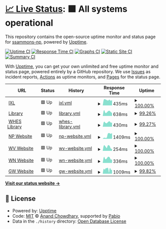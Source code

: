 # [📈 Live Status](https://ssammons-np.github.io/gtg-uptime): <!--live status--> **🟩 All systems operational**

This repository contains the open-source uptime monitor and status page for [ssammons-np](https://ssammons-np.github.io/gtg-uptime), powered by [Upptime](https://github.com/upptime/upptime).

[![Uptime CI](https://github.com/ssammons-np/gtg-uptime/workflows/Uptime%20CI/badge.svg)](https://github.com/ssammons-np/gtg-uptime/actions?query=workflow%3A%22Uptime+CI%22)
[![Response Time CI](https://github.com/ssammons-np/gtg-uptime/workflows/Response%20Time%20CI/badge.svg)](https://github.com/ssammons-np/gtg-uptime/actions?query=workflow%3A%22Response+Time+CI%22)
[![Graphs CI](https://github.com/ssammons-np/gtg-uptime/workflows/Graphs%20CI/badge.svg)](https://github.com/ssammons-np/gtg-uptime/actions?query=workflow%3A%22Graphs+CI%22)
[![Static Site CI](https://github.com/ssammons-np/gtg-uptime/workflows/Static%20Site%20CI/badge.svg)](https://github.com/ssammons-np/gtg-uptime/actions?query=workflow%3A%22Static+Site+CI%22)
[![Summary CI](https://github.com/ssammons-np/gtg-uptime/workflows/Summary%20CI/badge.svg)](https://github.com/ssammons-np/gtg-uptime/actions?query=workflow%3A%22Summary+CI%22)

With [Upptime](https://upptime.js.org), you can get your own unlimited and free uptime monitor and status page, powered entirely by a GitHub repository. We use [Issues](https://github.com/ssammons-np/gtg-uptime/issues) as incident reports, [Actions](https://github.com/ssammons-np/gtg-uptime/actions) as uptime monitors, and [Pages](https://ssammons-np.github.io/gtg-uptime) for the status page.

<!--start: status pages-->
<!-- This summary is generated by Upptime (https://github.com/upptime/upptime) -->
<!-- Do not edit this manually, your changes will be overwritten -->
<!-- prettier-ignore -->
| URL | Status | History | Response Time | Uptime |
| --- | ------ | ------- | ------------- | ------ |
| <img alt="" src="https://icons.duckduckgo.com/ip3/www.ixl.com.ico" height="13"> [IXL](https://www.ixl.com/signin/gatewaygroup) | 🟩 Up | [ixl.yml](https://github.com/ssammons-np/gtg-uptime/commits/HEAD/history/ixl.yml) | <details><summary><img alt="Response time graph" src="./graphs/ixl/response-time-week.png" height="20"> 435ms</summary><br><a href="https://ssammons-np.github.io/gtg-uptime/history/ixl"><img alt="Response time 435" src="https://img.shields.io/endpoint?url=https%3A%2F%2Fraw.githubusercontent.com%2Fssammons-np%2Fgtg-uptime%2FHEAD%2Fapi%2Fixl%2Fresponse-time.json"></a><br><a href="https://ssammons-np.github.io/gtg-uptime/history/ixl"><img alt="24-hour response time 423" src="https://img.shields.io/endpoint?url=https%3A%2F%2Fraw.githubusercontent.com%2Fssammons-np%2Fgtg-uptime%2FHEAD%2Fapi%2Fixl%2Fresponse-time-day.json"></a><br><a href="https://ssammons-np.github.io/gtg-uptime/history/ixl"><img alt="7-day response time 435" src="https://img.shields.io/endpoint?url=https%3A%2F%2Fraw.githubusercontent.com%2Fssammons-np%2Fgtg-uptime%2FHEAD%2Fapi%2Fixl%2Fresponse-time-week.json"></a><br><a href="https://ssammons-np.github.io/gtg-uptime/history/ixl"><img alt="30-day response time 412" src="https://img.shields.io/endpoint?url=https%3A%2F%2Fraw.githubusercontent.com%2Fssammons-np%2Fgtg-uptime%2FHEAD%2Fapi%2Fixl%2Fresponse-time-month.json"></a><br><a href="https://ssammons-np.github.io/gtg-uptime/history/ixl"><img alt="1-year response time 435" src="https://img.shields.io/endpoint?url=https%3A%2F%2Fraw.githubusercontent.com%2Fssammons-np%2Fgtg-uptime%2FHEAD%2Fapi%2Fixl%2Fresponse-time-year.json"></a></details> | <details><summary><a href="https://ssammons-np.github.io/gtg-uptime/history/ixl">100.00%</a></summary><a href="https://ssammons-np.github.io/gtg-uptime/history/ixl"><img alt="All-time uptime 99.98%" src="https://img.shields.io/endpoint?url=https%3A%2F%2Fraw.githubusercontent.com%2Fssammons-np%2Fgtg-uptime%2FHEAD%2Fapi%2Fixl%2Fuptime.json"></a><br><a href="https://ssammons-np.github.io/gtg-uptime/history/ixl"><img alt="24-hour uptime 100.00%" src="https://img.shields.io/endpoint?url=https%3A%2F%2Fraw.githubusercontent.com%2Fssammons-np%2Fgtg-uptime%2FHEAD%2Fapi%2Fixl%2Fuptime-day.json"></a><br><a href="https://ssammons-np.github.io/gtg-uptime/history/ixl"><img alt="7-day uptime 100.00%" src="https://img.shields.io/endpoint?url=https%3A%2F%2Fraw.githubusercontent.com%2Fssammons-np%2Fgtg-uptime%2FHEAD%2Fapi%2Fixl%2Fuptime-week.json"></a><br><a href="https://ssammons-np.github.io/gtg-uptime/history/ixl"><img alt="30-day uptime 100.00%" src="https://img.shields.io/endpoint?url=https%3A%2F%2Fraw.githubusercontent.com%2Fssammons-np%2Fgtg-uptime%2FHEAD%2Fapi%2Fixl%2Fuptime-month.json"></a><br><a href="https://ssammons-np.github.io/gtg-uptime/history/ixl"><img alt="1-year uptime 99.98%" src="https://img.shields.io/endpoint?url=https%3A%2F%2Fraw.githubusercontent.com%2Fssammons-np%2Fgtg-uptime%2FHEAD%2Fapi%2Fixl%2Fuptime-year.json"></a></details>
| <img alt="" src="https://icons.duckduckgo.com/ip3/library.npelem.com.ico" height="13"> [Library](http://library.npelem.com) | 🟩 Up | [library.yml](https://github.com/ssammons-np/gtg-uptime/commits/HEAD/history/library.yml) | <details><summary><img alt="Response time graph" src="./graphs/library/response-time-week.png" height="20"> 638ms</summary><br><a href="https://ssammons-np.github.io/gtg-uptime/history/library"><img alt="Response time 526" src="https://img.shields.io/endpoint?url=https%3A%2F%2Fraw.githubusercontent.com%2Fssammons-np%2Fgtg-uptime%2FHEAD%2Fapi%2Flibrary%2Fresponse-time.json"></a><br><a href="https://ssammons-np.github.io/gtg-uptime/history/library"><img alt="24-hour response time 704" src="https://img.shields.io/endpoint?url=https%3A%2F%2Fraw.githubusercontent.com%2Fssammons-np%2Fgtg-uptime%2FHEAD%2Fapi%2Flibrary%2Fresponse-time-day.json"></a><br><a href="https://ssammons-np.github.io/gtg-uptime/history/library"><img alt="7-day response time 638" src="https://img.shields.io/endpoint?url=https%3A%2F%2Fraw.githubusercontent.com%2Fssammons-np%2Fgtg-uptime%2FHEAD%2Fapi%2Flibrary%2Fresponse-time-week.json"></a><br><a href="https://ssammons-np.github.io/gtg-uptime/history/library"><img alt="30-day response time 570" src="https://img.shields.io/endpoint?url=https%3A%2F%2Fraw.githubusercontent.com%2Fssammons-np%2Fgtg-uptime%2FHEAD%2Fapi%2Flibrary%2Fresponse-time-month.json"></a><br><a href="https://ssammons-np.github.io/gtg-uptime/history/library"><img alt="1-year response time 526" src="https://img.shields.io/endpoint?url=https%3A%2F%2Fraw.githubusercontent.com%2Fssammons-np%2Fgtg-uptime%2FHEAD%2Fapi%2Flibrary%2Fresponse-time-year.json"></a></details> | <details><summary><a href="https://ssammons-np.github.io/gtg-uptime/history/library">99.26%</a></summary><a href="https://ssammons-np.github.io/gtg-uptime/history/library"><img alt="All-time uptime 93.78%" src="https://img.shields.io/endpoint?url=https%3A%2F%2Fraw.githubusercontent.com%2Fssammons-np%2Fgtg-uptime%2FHEAD%2Fapi%2Flibrary%2Fuptime.json"></a><br><a href="https://ssammons-np.github.io/gtg-uptime/history/library"><img alt="24-hour uptime 94.85%" src="https://img.shields.io/endpoint?url=https%3A%2F%2Fraw.githubusercontent.com%2Fssammons-np%2Fgtg-uptime%2FHEAD%2Fapi%2Flibrary%2Fuptime-day.json"></a><br><a href="https://ssammons-np.github.io/gtg-uptime/history/library"><img alt="7-day uptime 99.26%" src="https://img.shields.io/endpoint?url=https%3A%2F%2Fraw.githubusercontent.com%2Fssammons-np%2Fgtg-uptime%2FHEAD%2Fapi%2Flibrary%2Fuptime-week.json"></a><br><a href="https://ssammons-np.github.io/gtg-uptime/history/library"><img alt="30-day uptime 90.17%" src="https://img.shields.io/endpoint?url=https%3A%2F%2Fraw.githubusercontent.com%2Fssammons-np%2Fgtg-uptime%2FHEAD%2Fapi%2Flibrary%2Fuptime-month.json"></a><br><a href="https://ssammons-np.github.io/gtg-uptime/history/library"><img alt="1-year uptime 93.78%" src="https://img.shields.io/endpoint?url=https%3A%2F%2Fraw.githubusercontent.com%2Fssammons-np%2Fgtg-uptime%2FHEAD%2Fapi%2Flibrary%2Fuptime-year.json"></a></details>
| <img alt="" src="https://icons.duckduckgo.com/ip3/whes.npelem.com.ico" height="13"> [WHES Library](http://whes.npelem.com) | 🟩 Up | [whes-library.yml](https://github.com/ssammons-np/gtg-uptime/commits/HEAD/history/whes-library.yml) | <details><summary><img alt="Response time graph" src="./graphs/whes-library/response-time-week.png" height="20"> 430ms</summary><br><a href="https://ssammons-np.github.io/gtg-uptime/history/whes-library"><img alt="Response time 434" src="https://img.shields.io/endpoint?url=https%3A%2F%2Fraw.githubusercontent.com%2Fssammons-np%2Fgtg-uptime%2FHEAD%2Fapi%2Fwhes-library%2Fresponse-time.json"></a><br><a href="https://ssammons-np.github.io/gtg-uptime/history/whes-library"><img alt="24-hour response time 436" src="https://img.shields.io/endpoint?url=https%3A%2F%2Fraw.githubusercontent.com%2Fssammons-np%2Fgtg-uptime%2FHEAD%2Fapi%2Fwhes-library%2Fresponse-time-day.json"></a><br><a href="https://ssammons-np.github.io/gtg-uptime/history/whes-library"><img alt="7-day response time 430" src="https://img.shields.io/endpoint?url=https%3A%2F%2Fraw.githubusercontent.com%2Fssammons-np%2Fgtg-uptime%2FHEAD%2Fapi%2Fwhes-library%2Fresponse-time-week.json"></a><br><a href="https://ssammons-np.github.io/gtg-uptime/history/whes-library"><img alt="30-day response time 465" src="https://img.shields.io/endpoint?url=https%3A%2F%2Fraw.githubusercontent.com%2Fssammons-np%2Fgtg-uptime%2FHEAD%2Fapi%2Fwhes-library%2Fresponse-time-month.json"></a><br><a href="https://ssammons-np.github.io/gtg-uptime/history/whes-library"><img alt="1-year response time 434" src="https://img.shields.io/endpoint?url=https%3A%2F%2Fraw.githubusercontent.com%2Fssammons-np%2Fgtg-uptime%2FHEAD%2Fapi%2Fwhes-library%2Fresponse-time-year.json"></a></details> | <details><summary><a href="https://ssammons-np.github.io/gtg-uptime/history/whes-library">99.27%</a></summary><a href="https://ssammons-np.github.io/gtg-uptime/history/whes-library"><img alt="All-time uptime 93.88%" src="https://img.shields.io/endpoint?url=https%3A%2F%2Fraw.githubusercontent.com%2Fssammons-np%2Fgtg-uptime%2FHEAD%2Fapi%2Fwhes-library%2Fuptime.json"></a><br><a href="https://ssammons-np.github.io/gtg-uptime/history/whes-library"><img alt="24-hour uptime 94.89%" src="https://img.shields.io/endpoint?url=https%3A%2F%2Fraw.githubusercontent.com%2Fssammons-np%2Fgtg-uptime%2FHEAD%2Fapi%2Fwhes-library%2Fuptime-day.json"></a><br><a href="https://ssammons-np.github.io/gtg-uptime/history/whes-library"><img alt="7-day uptime 99.27%" src="https://img.shields.io/endpoint?url=https%3A%2F%2Fraw.githubusercontent.com%2Fssammons-np%2Fgtg-uptime%2FHEAD%2Fapi%2Fwhes-library%2Fuptime-week.json"></a><br><a href="https://ssammons-np.github.io/gtg-uptime/history/whes-library"><img alt="30-day uptime 90.17%" src="https://img.shields.io/endpoint?url=https%3A%2F%2Fraw.githubusercontent.com%2Fssammons-np%2Fgtg-uptime%2FHEAD%2Fapi%2Fwhes-library%2Fuptime-month.json"></a><br><a href="https://ssammons-np.github.io/gtg-uptime/history/whes-library"><img alt="1-year uptime 93.88%" src="https://img.shields.io/endpoint?url=https%3A%2F%2Fraw.githubusercontent.com%2Fssammons-np%2Fgtg-uptime%2FHEAD%2Fapi%2Fwhes-library%2Fuptime-year.json"></a></details>
| <img alt="" src="https://icons.duckduckgo.com/ip3/www.npelem.com.ico" height="13"> [NP Website](https://www.npelem.com) | 🟩 Up | [np-website.yml](https://github.com/ssammons-np/gtg-uptime/commits/HEAD/history/np-website.yml) | <details><summary><img alt="Response time graph" src="./graphs/np-website/response-time-week.png" height="20"> 1409ms</summary><br><a href="https://ssammons-np.github.io/gtg-uptime/history/np-website"><img alt="Response time 1230" src="https://img.shields.io/endpoint?url=https%3A%2F%2Fraw.githubusercontent.com%2Fssammons-np%2Fgtg-uptime%2FHEAD%2Fapi%2Fnp-website%2Fresponse-time.json"></a><br><a href="https://ssammons-np.github.io/gtg-uptime/history/np-website"><img alt="24-hour response time 2287" src="https://img.shields.io/endpoint?url=https%3A%2F%2Fraw.githubusercontent.com%2Fssammons-np%2Fgtg-uptime%2FHEAD%2Fapi%2Fnp-website%2Fresponse-time-day.json"></a><br><a href="https://ssammons-np.github.io/gtg-uptime/history/np-website"><img alt="7-day response time 1409" src="https://img.shields.io/endpoint?url=https%3A%2F%2Fraw.githubusercontent.com%2Fssammons-np%2Fgtg-uptime%2FHEAD%2Fapi%2Fnp-website%2Fresponse-time-week.json"></a><br><a href="https://ssammons-np.github.io/gtg-uptime/history/np-website"><img alt="30-day response time 1408" src="https://img.shields.io/endpoint?url=https%3A%2F%2Fraw.githubusercontent.com%2Fssammons-np%2Fgtg-uptime%2FHEAD%2Fapi%2Fnp-website%2Fresponse-time-month.json"></a><br><a href="https://ssammons-np.github.io/gtg-uptime/history/np-website"><img alt="1-year response time 1230" src="https://img.shields.io/endpoint?url=https%3A%2F%2Fraw.githubusercontent.com%2Fssammons-np%2Fgtg-uptime%2FHEAD%2Fapi%2Fnp-website%2Fresponse-time-year.json"></a></details> | <details><summary><a href="https://ssammons-np.github.io/gtg-uptime/history/np-website">100.00%</a></summary><a href="https://ssammons-np.github.io/gtg-uptime/history/np-website"><img alt="All-time uptime 100.00%" src="https://img.shields.io/endpoint?url=https%3A%2F%2Fraw.githubusercontent.com%2Fssammons-np%2Fgtg-uptime%2FHEAD%2Fapi%2Fnp-website%2Fuptime.json"></a><br><a href="https://ssammons-np.github.io/gtg-uptime/history/np-website"><img alt="24-hour uptime 100.00%" src="https://img.shields.io/endpoint?url=https%3A%2F%2Fraw.githubusercontent.com%2Fssammons-np%2Fgtg-uptime%2FHEAD%2Fapi%2Fnp-website%2Fuptime-day.json"></a><br><a href="https://ssammons-np.github.io/gtg-uptime/history/np-website"><img alt="7-day uptime 100.00%" src="https://img.shields.io/endpoint?url=https%3A%2F%2Fraw.githubusercontent.com%2Fssammons-np%2Fgtg-uptime%2FHEAD%2Fapi%2Fnp-website%2Fuptime-week.json"></a><br><a href="https://ssammons-np.github.io/gtg-uptime/history/np-website"><img alt="30-day uptime 100.00%" src="https://img.shields.io/endpoint?url=https%3A%2F%2Fraw.githubusercontent.com%2Fssammons-np%2Fgtg-uptime%2FHEAD%2Fapi%2Fnp-website%2Fuptime-month.json"></a><br><a href="https://ssammons-np.github.io/gtg-uptime/history/np-website"><img alt="1-year uptime 100.00%" src="https://img.shields.io/endpoint?url=https%3A%2F%2Fraw.githubusercontent.com%2Fssammons-np%2Fgtg-uptime%2FHEAD%2Fapi%2Fnp-website%2Fuptime-year.json"></a></details>
| <img alt="" src="https://icons.duckduckgo.com/ip3/www.westvillesd.com.ico" height="13"> [WV Website](https://www.westvillesd.com) | 🟩 Up | [wv-website.yml](https://github.com/ssammons-np/gtg-uptime/commits/HEAD/history/wv-website.yml) | <details><summary><img alt="Response time graph" src="./graphs/wv-website/response-time-week.png" height="20"> 254ms</summary><br><a href="https://ssammons-np.github.io/gtg-uptime/history/wv-website"><img alt="Response time 254" src="https://img.shields.io/endpoint?url=https%3A%2F%2Fraw.githubusercontent.com%2Fssammons-np%2Fgtg-uptime%2FHEAD%2Fapi%2Fwv-website%2Fresponse-time.json"></a><br><a href="https://ssammons-np.github.io/gtg-uptime/history/wv-website"><img alt="24-hour response time 114" src="https://img.shields.io/endpoint?url=https%3A%2F%2Fraw.githubusercontent.com%2Fssammons-np%2Fgtg-uptime%2FHEAD%2Fapi%2Fwv-website%2Fresponse-time-day.json"></a><br><a href="https://ssammons-np.github.io/gtg-uptime/history/wv-website"><img alt="7-day response time 254" src="https://img.shields.io/endpoint?url=https%3A%2F%2Fraw.githubusercontent.com%2Fssammons-np%2Fgtg-uptime%2FHEAD%2Fapi%2Fwv-website%2Fresponse-time-week.json"></a><br><a href="https://ssammons-np.github.io/gtg-uptime/history/wv-website"><img alt="30-day response time 250" src="https://img.shields.io/endpoint?url=https%3A%2F%2Fraw.githubusercontent.com%2Fssammons-np%2Fgtg-uptime%2FHEAD%2Fapi%2Fwv-website%2Fresponse-time-month.json"></a><br><a href="https://ssammons-np.github.io/gtg-uptime/history/wv-website"><img alt="1-year response time 254" src="https://img.shields.io/endpoint?url=https%3A%2F%2Fraw.githubusercontent.com%2Fssammons-np%2Fgtg-uptime%2FHEAD%2Fapi%2Fwv-website%2Fresponse-time-year.json"></a></details> | <details><summary><a href="https://ssammons-np.github.io/gtg-uptime/history/wv-website">100.00%</a></summary><a href="https://ssammons-np.github.io/gtg-uptime/history/wv-website"><img alt="All-time uptime 100.00%" src="https://img.shields.io/endpoint?url=https%3A%2F%2Fraw.githubusercontent.com%2Fssammons-np%2Fgtg-uptime%2FHEAD%2Fapi%2Fwv-website%2Fuptime.json"></a><br><a href="https://ssammons-np.github.io/gtg-uptime/history/wv-website"><img alt="24-hour uptime 100.00%" src="https://img.shields.io/endpoint?url=https%3A%2F%2Fraw.githubusercontent.com%2Fssammons-np%2Fgtg-uptime%2FHEAD%2Fapi%2Fwv-website%2Fuptime-day.json"></a><br><a href="https://ssammons-np.github.io/gtg-uptime/history/wv-website"><img alt="7-day uptime 100.00%" src="https://img.shields.io/endpoint?url=https%3A%2F%2Fraw.githubusercontent.com%2Fssammons-np%2Fgtg-uptime%2FHEAD%2Fapi%2Fwv-website%2Fuptime-week.json"></a><br><a href="https://ssammons-np.github.io/gtg-uptime/history/wv-website"><img alt="30-day uptime 100.00%" src="https://img.shields.io/endpoint?url=https%3A%2F%2Fraw.githubusercontent.com%2Fssammons-np%2Fgtg-uptime%2FHEAD%2Fapi%2Fwv-website%2Fuptime-month.json"></a><br><a href="https://ssammons-np.github.io/gtg-uptime/history/wv-website"><img alt="1-year uptime 100.00%" src="https://img.shields.io/endpoint?url=https%3A%2F%2Fraw.githubusercontent.com%2Fssammons-np%2Fgtg-uptime%2FHEAD%2Fapi%2Fwv-website%2Fuptime-year.json"></a></details>
| <img alt="" src="https://icons.duckduckgo.com/ip3/www.wenonahsd.org.ico" height="13"> [WN Website](https://www.wenonahsd.org) | 🟩 Up | [wn-website.yml](https://github.com/ssammons-np/gtg-uptime/commits/HEAD/history/wn-website.yml) | <details><summary><img alt="Response time graph" src="./graphs/wn-website/response-time-week.png" height="20"> 336ms</summary><br><a href="https://ssammons-np.github.io/gtg-uptime/history/wn-website"><img alt="Response time 339" src="https://img.shields.io/endpoint?url=https%3A%2F%2Fraw.githubusercontent.com%2Fssammons-np%2Fgtg-uptime%2FHEAD%2Fapi%2Fwn-website%2Fresponse-time.json"></a><br><a href="https://ssammons-np.github.io/gtg-uptime/history/wn-website"><img alt="24-hour response time 240" src="https://img.shields.io/endpoint?url=https%3A%2F%2Fraw.githubusercontent.com%2Fssammons-np%2Fgtg-uptime%2FHEAD%2Fapi%2Fwn-website%2Fresponse-time-day.json"></a><br><a href="https://ssammons-np.github.io/gtg-uptime/history/wn-website"><img alt="7-day response time 336" src="https://img.shields.io/endpoint?url=https%3A%2F%2Fraw.githubusercontent.com%2Fssammons-np%2Fgtg-uptime%2FHEAD%2Fapi%2Fwn-website%2Fresponse-time-week.json"></a><br><a href="https://ssammons-np.github.io/gtg-uptime/history/wn-website"><img alt="30-day response time 335" src="https://img.shields.io/endpoint?url=https%3A%2F%2Fraw.githubusercontent.com%2Fssammons-np%2Fgtg-uptime%2FHEAD%2Fapi%2Fwn-website%2Fresponse-time-month.json"></a><br><a href="https://ssammons-np.github.io/gtg-uptime/history/wn-website"><img alt="1-year response time 339" src="https://img.shields.io/endpoint?url=https%3A%2F%2Fraw.githubusercontent.com%2Fssammons-np%2Fgtg-uptime%2FHEAD%2Fapi%2Fwn-website%2Fresponse-time-year.json"></a></details> | <details><summary><a href="https://ssammons-np.github.io/gtg-uptime/history/wn-website">100.00%</a></summary><a href="https://ssammons-np.github.io/gtg-uptime/history/wn-website"><img alt="All-time uptime 99.53%" src="https://img.shields.io/endpoint?url=https%3A%2F%2Fraw.githubusercontent.com%2Fssammons-np%2Fgtg-uptime%2FHEAD%2Fapi%2Fwn-website%2Fuptime.json"></a><br><a href="https://ssammons-np.github.io/gtg-uptime/history/wn-website"><img alt="24-hour uptime 100.00%" src="https://img.shields.io/endpoint?url=https%3A%2F%2Fraw.githubusercontent.com%2Fssammons-np%2Fgtg-uptime%2FHEAD%2Fapi%2Fwn-website%2Fuptime-day.json"></a><br><a href="https://ssammons-np.github.io/gtg-uptime/history/wn-website"><img alt="7-day uptime 100.00%" src="https://img.shields.io/endpoint?url=https%3A%2F%2Fraw.githubusercontent.com%2Fssammons-np%2Fgtg-uptime%2FHEAD%2Fapi%2Fwn-website%2Fuptime-week.json"></a><br><a href="https://ssammons-np.github.io/gtg-uptime/history/wn-website"><img alt="30-day uptime 99.00%" src="https://img.shields.io/endpoint?url=https%3A%2F%2Fraw.githubusercontent.com%2Fssammons-np%2Fgtg-uptime%2FHEAD%2Fapi%2Fwn-website%2Fuptime-month.json"></a><br><a href="https://ssammons-np.github.io/gtg-uptime/history/wn-website"><img alt="1-year uptime 99.53%" src="https://img.shields.io/endpoint?url=https%3A%2F%2Fraw.githubusercontent.com%2Fssammons-np%2Fgtg-uptime%2FHEAD%2Fapi%2Fwn-website%2Fuptime-year.json"></a></details>
| <img alt="" src="https://icons.duckduckgo.com/ip3/www.gatewayhs.com.ico" height="13"> [GW Website](https://www.gatewayhs.com) | 🟩 Up | [gw-website.yml](https://github.com/ssammons-np/gtg-uptime/commits/HEAD/history/gw-website.yml) | <details><summary><img alt="Response time graph" src="./graphs/gw-website/response-time-week.png" height="20"> 1009ms</summary><br><a href="https://ssammons-np.github.io/gtg-uptime/history/gw-website"><img alt="Response time 989" src="https://img.shields.io/endpoint?url=https%3A%2F%2Fraw.githubusercontent.com%2Fssammons-np%2Fgtg-uptime%2FHEAD%2Fapi%2Fgw-website%2Fresponse-time.json"></a><br><a href="https://ssammons-np.github.io/gtg-uptime/history/gw-website"><img alt="24-hour response time 852" src="https://img.shields.io/endpoint?url=https%3A%2F%2Fraw.githubusercontent.com%2Fssammons-np%2Fgtg-uptime%2FHEAD%2Fapi%2Fgw-website%2Fresponse-time-day.json"></a><br><a href="https://ssammons-np.github.io/gtg-uptime/history/gw-website"><img alt="7-day response time 1009" src="https://img.shields.io/endpoint?url=https%3A%2F%2Fraw.githubusercontent.com%2Fssammons-np%2Fgtg-uptime%2FHEAD%2Fapi%2Fgw-website%2Fresponse-time-week.json"></a><br><a href="https://ssammons-np.github.io/gtg-uptime/history/gw-website"><img alt="30-day response time 982" src="https://img.shields.io/endpoint?url=https%3A%2F%2Fraw.githubusercontent.com%2Fssammons-np%2Fgtg-uptime%2FHEAD%2Fapi%2Fgw-website%2Fresponse-time-month.json"></a><br><a href="https://ssammons-np.github.io/gtg-uptime/history/gw-website"><img alt="1-year response time 989" src="https://img.shields.io/endpoint?url=https%3A%2F%2Fraw.githubusercontent.com%2Fssammons-np%2Fgtg-uptime%2FHEAD%2Fapi%2Fgw-website%2Fresponse-time-year.json"></a></details> | <details><summary><a href="https://ssammons-np.github.io/gtg-uptime/history/gw-website">99.82%</a></summary><a href="https://ssammons-np.github.io/gtg-uptime/history/gw-website"><img alt="All-time uptime 99.75%" src="https://img.shields.io/endpoint?url=https%3A%2F%2Fraw.githubusercontent.com%2Fssammons-np%2Fgtg-uptime%2FHEAD%2Fapi%2Fgw-website%2Fuptime.json"></a><br><a href="https://ssammons-np.github.io/gtg-uptime/history/gw-website"><img alt="24-hour uptime 100.00%" src="https://img.shields.io/endpoint?url=https%3A%2F%2Fraw.githubusercontent.com%2Fssammons-np%2Fgtg-uptime%2FHEAD%2Fapi%2Fgw-website%2Fuptime-day.json"></a><br><a href="https://ssammons-np.github.io/gtg-uptime/history/gw-website"><img alt="7-day uptime 99.82%" src="https://img.shields.io/endpoint?url=https%3A%2F%2Fraw.githubusercontent.com%2Fssammons-np%2Fgtg-uptime%2FHEAD%2Fapi%2Fgw-website%2Fuptime-week.json"></a><br><a href="https://ssammons-np.github.io/gtg-uptime/history/gw-website"><img alt="30-day uptime 99.83%" src="https://img.shields.io/endpoint?url=https%3A%2F%2Fraw.githubusercontent.com%2Fssammons-np%2Fgtg-uptime%2FHEAD%2Fapi%2Fgw-website%2Fuptime-month.json"></a><br><a href="https://ssammons-np.github.io/gtg-uptime/history/gw-website"><img alt="1-year uptime 99.75%" src="https://img.shields.io/endpoint?url=https%3A%2F%2Fraw.githubusercontent.com%2Fssammons-np%2Fgtg-uptime%2FHEAD%2Fapi%2Fgw-website%2Fuptime-year.json"></a></details>

<!--end: status pages-->

[**Visit our status website →**](https://ssammons-np.github.io/gtg-uptime)

## 📄 License

- Powered by: [Upptime](https://github.com/upptime/upptime)
- Code: [MIT](./LICENSE) © [Anand Chowdhary](https://anandchowdhary.com), supported by [Pabio](https://pabio.com)
- Data in the `./history` directory: [Open Database License](https://opendatacommons.org/licenses/odbl/1-0/)
